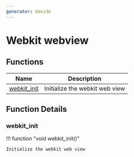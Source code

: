 ```yaml
---
generator: doxide
---
```



# Webkit webview



## Functions

| Name | Description |
| ---- | ----------- |
| [webkit_init](#webkit_init) | Initialize the webkit web view  |

## Function Details

### webkit_init<a name="webkit_init"></a>
!!! function "void webkit_init()"

    Initialize the webkit web view
    


